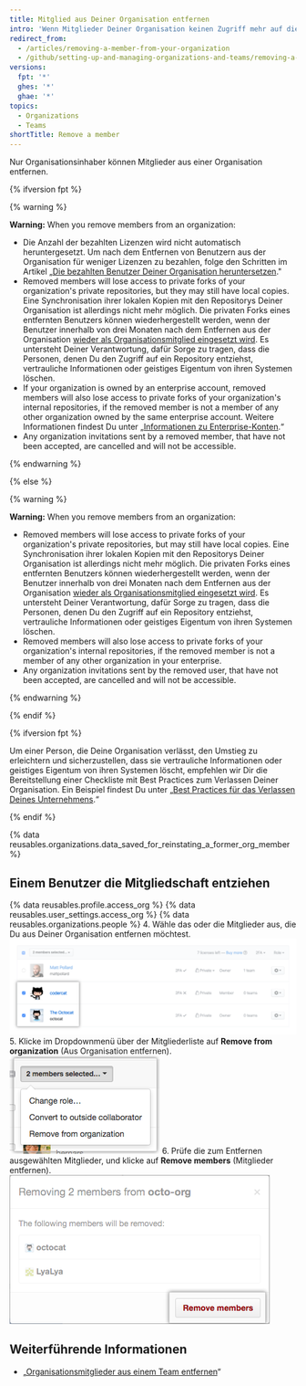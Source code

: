 ```yaml
---
title: Mitglied aus Deiner Organisation entfernen
intro: 'Wenn Mitglieder Deiner Organisation keinen Zugriff mehr auf die Repositorys Deiner Organisation benötigen, kannst Du diese Mitglieder aus der Organisation entfernen.'
redirect_from:
  - /articles/removing-a-member-from-your-organization
  - /github/setting-up-and-managing-organizations-and-teams/removing-a-member-from-your-organization
versions:
  fpt: '*'
  ghes: '*'
  ghae: '*'
topics:
  - Organizations
  - Teams
shortTitle: Remove a member
---
```


Nur Organisationsinhaber können Mitglieder aus einer Organisation entfernen.

{% ifversion fpt %}

{% warning %}

**Warning:** When you remove members from an organization:
- Die Anzahl der bezahlten Lizenzen wird nicht automatisch heruntergesetzt. Um nach dem Entfernen von Benutzern aus der Organisation für weniger Lizenzen zu bezahlen, folge den Schritten im Artikel „[Die bezahlten Benutzer Deiner Organisation heruntersetzen](/articles/downgrading-your-organization-s-paid-seats)."
- Removed members will lose access to private forks of your organization's private repositories, but they may still have local copies. Eine Synchronisation ihrer lokalen Kopien mit den Repositorys Deiner Organisation ist allerdings nicht mehr möglich. Die privaten Forks eines entfernten Benutzers können wiederhergestellt werden, wenn der Benutzer innerhalb von drei Monaten nach dem Entfernen aus der Organisation [wieder als Organisationsmitglied eingesetzt wird](/articles/reinstating-a-former-member-of-your-organization). Es untersteht Deiner Verantwortung, dafür Sorge zu tragen, dass die Personen, denen Du den Zugriff auf ein Repository entziehst, vertrauliche Informationen oder geistiges Eigentum von ihren Systemen löschen.
-  If your organization is owned by an enterprise account, removed members will also lose access to private forks of your organization's internal repositories, if the removed member is not a member of any other organization owned by the same enterprise account. Weitere Informationen findest Du unter „[Informationen zu Enterprise-Konten](/github/setting-up-and-managing-your-enterprise/managing-your-enterprise-account/about-enterprise-accounts).“
- Any organization invitations sent by a removed member, that have not been accepted, are cancelled and will not be accessible.

{% endwarning %}

{% else %}

{% warning %}

**Warning:** When you remove members from an organization:
 - Removed members will lose access to private forks of your organization's private repositories, but may still have local copies. Eine Synchronisation ihrer lokalen Kopien mit den Repositorys Deiner Organisation ist allerdings nicht mehr möglich. Die privaten Forks eines entfernten Benutzers können wiederhergestellt werden, wenn der Benutzer innerhalb von drei Monaten nach dem Entfernen aus der Organisation [wieder als Organisationsmitglied eingesetzt wird](/articles/reinstating-a-former-member-of-your-organization). Es untersteht Deiner Verantwortung, dafür Sorge zu tragen, dass die Personen, denen Du den Zugriff auf ein Repository entziehst, vertrauliche Informationen oder geistiges Eigentum von ihren Systemen löschen.
- Removed members will also lose access to private forks of your organization's internal repositories, if the removed member is not a member of any other organization in your enterprise.
 - Any organization invitations sent by the removed user, that have not been accepted, are cancelled and will not be accessible.

{% endwarning %}

{% endif %}

{% ifversion fpt %}

Um einer Person, die Deine Organisation verlässt, den Umstieg zu erleichtern und sicherzustellen, dass sie vertrauliche Informationen oder geistiges Eigentum von ihren Systemen löscht, empfehlen wir Dir die Bereitstellung einer Checkliste mit Best Practices zum Verlassen Deiner Organisation. Ein Beispiel findest Du unter „[Best Practices für das Verlassen Deines Unternehmens](/articles/best-practices-for-leaving-your-company/).“

{% endif %}

{% data reusables.organizations.data_saved_for_reinstating_a_former_org_member %}

## Einem Benutzer die Mitgliedschaft entziehen

{% data reusables.profile.access_org %}
{% data reusables.user_settings.access_org %}
{% data reusables.organizations.people %}
4. Wähle das oder die Mitglieder aus, die Du aus Deiner Organisation entfernen möchtest. ![Liste der Mitglieder mit zwei ausgewählten Mitgliedern](/assets/images/help/teams/list-of-members-selected-bulk.png)
5. Klicke im Dropdownmenü über der Mitgliederliste auf **Remove from organization** (Aus Organisation entfernen). ![Dropdownmenü mit Option zum Entfernen von Mitgliedern](/assets/images/help/teams/user-bulk-management-options.png)
6. Prüfe die zum Entfernen ausgewählten Mitglieder, und klicke auf **Remove members** (Mitglieder entfernen). ![Liste der zu entfernenden Mitglieder und Schaltfläche „Remove members" (Mitglieder entfernen)](/assets/images/help/teams/confirm-remove-members-bulk.png)

## Weiterführende Informationen

- „[Organisationsmitglieder aus einem Team entfernen](/articles/removing-organization-members-from-a-team)“
